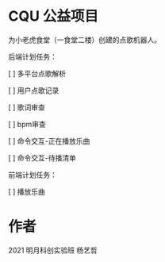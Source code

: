 # CQU 公益项目
为小老虎食堂（一食堂二楼）创建的点歌机器人。

后端计划任务：

[ ] 多平台点歌解析

[ ] 用户点歌记录

[ ] 歌词审查

[ ] bpm审查

[ ] 命令交互-正在播放乐曲

[ ] 命令交互-待播清单

前端计划任务：

[ ] 播放乐曲

# 作者
2021 明月科创实验班 杨艺哲